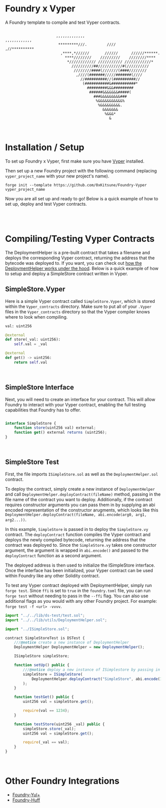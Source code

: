 # Foundry x Vyper

A Foundry template to compile and test Vyper contracts.

```

                       ,,,,,,,,,,,,,                        ,,,,,,,,,,,,
                        *********///.         ////        ,//**********
                         ,****,*//////       //////      //////******.
                           ****////////    /////////    ////////****
                            *//////////// /////////// ////////////*
                              //////////##///////////#(//////////
                               ////////####(///////(####////////
                                ,////(#######/////#######(////
                                  //##########//(##########//
                                   (###########&###########*
                                     #########&&&#########
                                      ######&&&&&&&#####(
                                        ###&&&&&&&&&###
                                         %&&&&&&&&&&&%
                                          %&&&&&&&&&.
                                            &&&&&&&
                                             %&&&*
                                               &

  ```

<br>


# Installation / Setup

To set up Foundry x Vyper, first make sure you have [Vyper](https://vyper.readthedocs.io/en/stable/installing-vyper.html) installed.

Then set up a new Foundry project with the following command (replacing `vyper_project_name` with your new project's name).

```
forge init --template https://github.com/0xKitsune/Foundry-Vyper vyper_project_name
```


Now you are all set up and ready to go! Below is a quick example of how to set up, deploy and test Vyper contracts.


<br>
<br>


# Compiling/Testing Vyper Contracts

The DeploymentHelper is a pre-built contract that takes a filename and deploys the corresponding Vyper contract, returning the address that the bytecode was deployed to. If you want, you can check out [how the DeploymentHelper works under the hood](https://github.com/0xKitsune/Foundry-Vyper/blob/main/lib/utils/DeploymentHelper.sol). Below is a quick example of how to setup and deploy a SimpleStore contract written in Vyper.


## SimpleStore.Vyper

Here is a simple Vyper contract called `SimpleStore.Vyper`, which is stored within the `Vyper_contracts` directory. Make sure to put all of your `.Vyper` files in the `Vyper_contracts` directory so that the Vyper compiler knows where to look when compiling.

```py
val: uint256

@external
def store(_val: uint256):
    self.val = _val

@external
def get() -> uint256:
    return self.val

```

<br>


## SimpleStore Interface

Next, you will need to create an interface for your contract. This will allow Foundry to interact with your Vyper contract, enabling the full testing capabilities that Foundry has to offer.

```js

interface SimpleStore {
    function store(uint256 val) external;
    function get() external returns (uint256);
}
```

<br>


## SimpleStore Test

First, the file imports `ISimpleStore.sol` as well as the `DeploymentHelper.sol` contract.

To deploy the contract, simply create a new instance of `DeploymentHelper` and call `DeploymentHelper.deployContract(fileName)` method, passing in the file name of the contract you want to deploy. Additionally, if the contract requires constructor arguments you can pass them in by supplying an abi encoded representation of the constructor arugments, which looks like this `DeploymentHelper.deployContract(fileName, abi.encode(arg0, arg1, arg2...))`.

In this example, `SimpleStore` is passed in to deploy the `SimpleStore.vy` contract. The `deployContract` function compiles the Vyper contract and deploys the newly compiled bytecode, returning the address that the contract was deployed to. Since the `SimpleStore.vy` takes one constructor argument, the argument is wrapped in `abi.encode()` and passed to the `deployContract` function as a second argument.

The deployed address is then used to initialize the ISimpleStore interface. Once the interface has been initialized, your Vyper contract can be used within Foundry like any other Solidity contract.

To test any Vyper contract deployed with DeploymentHelper, simply run `forge test`. Since `ffi` is set to `true` in the `foundry.toml` file, you can run `forge test` without needing to pass in the `--ffi` flag. You can also use additional flags as you would with any other Foundry project. For example: `forge test -f <url> -vvvv`.

```js
import "../../lib/ds-test/test.sol";
import "../../lib/utils/DeploymentHelper.sol";

import "../ISimpleStore.sol";

contract SimpleStoreTest is DSTest {
    ///@notice create a new instance of DeploymentHelper
    DeploymentHelper DeploymentHelper = new DeploymentHelper();

    ISimpleStore simpleStore;

    function setUp() public {
        ///@notice deploy a new instance of ISimplestore by passing in the address of the deployed Vyper contract
        simpleStore = ISimpleStore(
            DeploymentHelper.deployContract("SimpleStore", abi.encode(1234))
        );
    }

    function testGet() public {
        uint256 val = simpleStore.get();

        require(val == 1234);
    }

    function testStore(uint256 _val) public {
        simpleStore.store(_val);
        uint256 val = simpleStore.get();

        require(_val == val);
    }
}

```


<br>

# Other Foundry Integrations

- [Foundry-Yul+](https://github.com/ControlCplusControlV/Foundry-Yulp)
- [Foundry-Huff](https://github.com/0xKitsune/Foundry-Huff)
